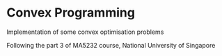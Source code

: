 # Convex Programming
Implementation of some convex optimisation problems 

Following the part 3 of MA5232 course, National University of Singapore
